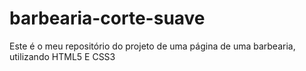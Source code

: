# barbearia-corte-suave
Este é o meu repositório do projeto de uma página de uma barbearia, utilizando HTML5 E CSS3
